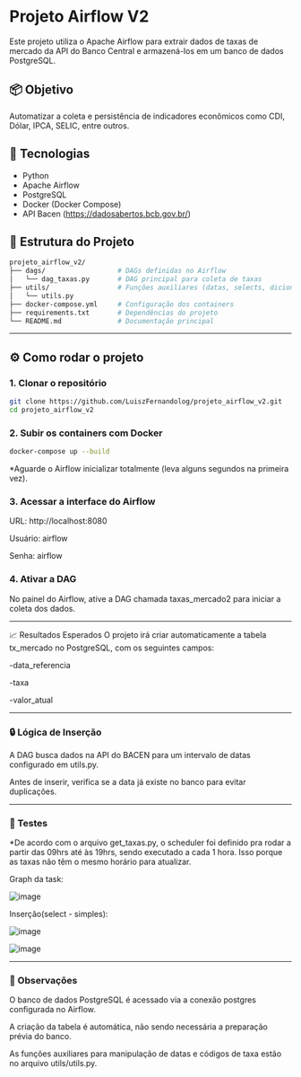 # Projeto Airflow V2

Este projeto utiliza o Apache Airflow para extrair dados de taxas de mercado da API do Banco Central e armazená-los em um banco de dados PostgreSQL.

## 📦 Objetivo
Automatizar a coleta e persistência de indicadores econômicos como CDI, Dólar, IPCA, SELIC, entre outros.

## 🚀 Tecnologias
- Python
- Apache Airflow
- PostgreSQL
- Docker (Docker Compose)
- API Bacen (https://dadosabertos.bcb.gov.br/)

## 🔧 Estrutura do Projeto

```bash
projeto_airflow_v2/
├── dags/                  # DAGs definidas no Airflow
│   └── dag_taxas.py       # DAG principal para coleta de taxas
├── utils/                 # Funções auxiliares (datas, selects, dicionários)
│   └── utils.py
├── docker-compose.yml     # Configuração dos containers
├── requirements.txt       # Dependências do projeto
└── README.md              # Documentação principal
```
_____________________________________________________


## ⚙️ Como rodar o projeto

### 1. Clonar o repositório
```bash
git clone https://github.com/LuiszFernandolog/projeto_airflow_v2.git
cd projeto_airflow_v2
```

### 2. Subir os containers com Docker

```bash
docker-compose up --build
```
*Aguarde o Airflow inicializar totalmente (leva alguns segundos na primeira vez).

### 3. Acessar a interface do Airflow
URL: http://localhost:8080

Usuário: airflow

Senha: airflow

### 4. Ativar a DAG
No painel do Airflow, ative a DAG chamada taxas_mercado2 para iniciar a coleta dos dados.
_____________________________________________________

📈 Resultados Esperados
O projeto irá criar automaticamente a tabela tx_mercado no PostgreSQL, com os seguintes campos:

-data_referencia

-taxa

-valor_atual
_____________________________________________________
### 🔒 Lógica de Inserção
A DAG busca dados na API do BACEN para um intervalo de datas configurado em utils.py.

Antes de inserir, verifica se a data já existe no banco para evitar duplicações.
_____________________________________________________
### 🧪 Testes
*De acordo com o arquivo get_taxas.py, o scheduler foi definido pra rodar a partir das 09hrs até às 19hrs, sendo executado a cada 1 hora. Isso porque as taxas não têm o mesmo horário para atualizar.

Graph da task:

![image](https://github.com/user-attachments/assets/26b5dc19-6546-4d52-a099-a5d386da442a)


Inserção(select - simples):

![image](https://github.com/user-attachments/assets/1005fd4a-306f-4fdf-b92d-9a60edbd4497)



![image](https://github.com/user-attachments/assets/c2d472b6-581c-429f-a8a6-3532b506effa)

_____________________________________________________
### 📌 Observações
O banco de dados PostgreSQL é acessado via a conexão postgres configurada no Airflow.

A criação da tabela é automática, não sendo necessária a preparação prévia do banco.

As funções auxiliares para manipulação de datas e códigos de taxa estão no arquivo utils/utils.py.

